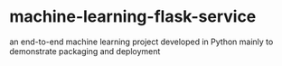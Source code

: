 # machine-learning-flask-service
an end-to-end machine learning project developed in Python mainly to demonstrate packaging and deployment
